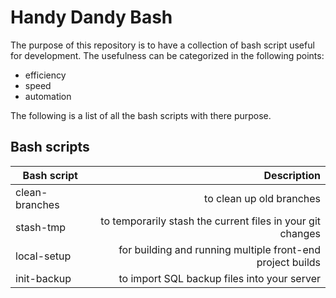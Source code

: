 # Handy Dandy Bash

The purpose of this repository is to have a collection of bash script useful for development.
The usefulness can be categorized in the following points:

- efficiency
- speed
- automation

The following is a list of all the bash scripts with there purpose.

## Bash scripts

| Bash script    |                                                Description |
| -------------- | ---------------------------------------------------------: |
| clean-branches |                                   to clean up old branches |
| stash-tmp      | to temporarily stash the current files in your git changes |
| local-setup    | for building and running multiple front-end project builds |
| init-backup    |                to import SQL backup files into your server |
